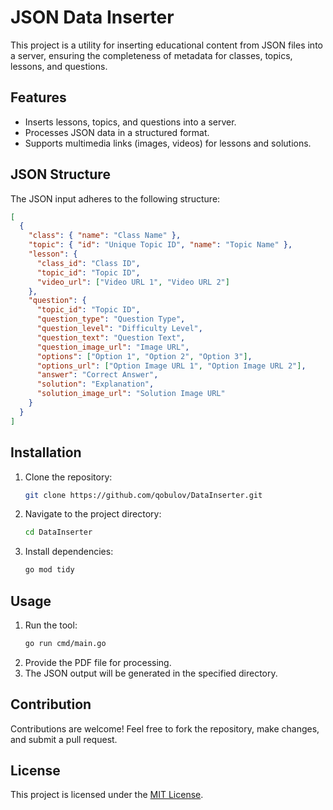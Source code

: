 # JSON Data Inserter

This project is a utility for inserting educational content from JSON files into a server, ensuring the completeness of metadata for classes, topics, lessons, and questions.

## Features

- Inserts lessons, topics, and questions into a server.
- Processes JSON data in a structured format.
- Supports multimedia links (images, videos) for lessons and solutions.

## JSON Structure

The JSON input adheres to the following structure:

```json
[
  {
    "class": { "name": "Class Name" },
    "topic": { "id": "Unique Topic ID", "name": "Topic Name" },
    "lesson": {
      "class_id": "Class ID",
      "topic_id": "Topic ID",
      "video_url": ["Video URL 1", "Video URL 2"]
    },
    "question": {
      "topic_id": "Topic ID",
      "question_type": "Question Type",
      "question_level": "Difficulty Level",
      "question_text": "Question Text",
      "question_image_url": "Image URL",
      "options": ["Option 1", "Option 2", "Option 3"],
      "options_url": ["Option Image URL 1", "Option Image URL 2"],
      "answer": "Correct Answer",
      "solution": "Explanation",
      "solution_image_url": "Solution Image URL"
    }
  }
]
```

## Installation

1. Clone the repository:
   ```bash
   git clone https://github.com/qobulov/DataInserter.git
   ```
2. Navigate to the project directory:
   ```bash
   cd DataInserter
   ```
3. Install dependencies:
   ```bash
   go mod tidy
   ```

## Usage

1. Run the tool:
   ```bash
   go run cmd/main.go
   ```
2. Provide the PDF file for processing.
3. The JSON output will be generated in the specified directory.

## Contribution

Contributions are welcome! Feel free to fork the repository, make changes, and submit a pull request.

## License

This project is licensed under the [MIT License](LICENSE).